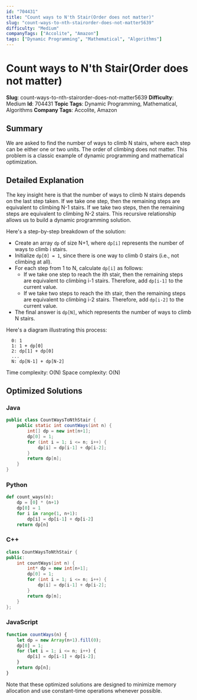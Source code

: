 ```yaml
---
id: "704431"
title: "Count ways to N'th Stair(Order does not matter)"
slug: "count-ways-to-nth-stairorder-does-not-matter5639"
difficulty: "Medium"
companyTags: ["Accolite", "Amazon"]
tags: ["Dynamic Programming", "Mathematical", "Algorithms"]
---
```


**Count ways to N'th Stair(Order does not matter)**
=============================

**Slug**: count-ways-to-nth-stairorder-does-not-matter5639
**Difficulty**: Medium
**Id**: 704431
**Topic Tags**: Dynamic Programming, Mathematical, Algorithms
**Company Tags**: Accolite, Amazon

## Summary
We are asked to find the number of ways to climb N stairs, where each step can be either one or two units. The order of climbing does not matter. This problem is a classic example of dynamic programming and mathematical optimization.

## Detailed Explanation
The key insight here is that the number of ways to climb N stairs depends on the last step taken. If we take one step, then the remaining steps are equivalent to climbing N-1 stairs. If we take two steps, then the remaining steps are equivalent to climbing N-2 stairs. This recursive relationship allows us to build a dynamic programming solution.

Here's a step-by-step breakdown of the solution:

* Create an array `dp` of size N+1, where `dp[i]` represents the number of ways to climb i stairs.
* Initialize `dp[0] = 1`, since there is one way to climb 0 stairs (i.e., not climbing at all).
* For each step from 1 to N, calculate `dp[i]` as follows:
	+ If we take one step to reach the ith stair, then the remaining steps are equivalent to climbing i-1 stairs. Therefore, add `dp[i-1]` to the current value.
	+ If we take two steps to reach the ith stair, then the remaining steps are equivalent to climbing i-2 stairs. Therefore, add `dp[i-2]` to the current value.
* The final answer is `dp[N]`, which represents the number of ways to climb N stairs.

Here's a diagram illustrating this process:

```
  0: 1
  1: 1 + dp[0]
  2: dp[1] + dp[0]
  ...
  N: dp[N-1] + dp[N-2]
```

Time complexity: O(N)
Space complexity: O(N)

## Optimized Solutions

### Java
```java
public class CountWaysToNthStair {
    public static int countWays(int n) {
        int[] dp = new int[n+1];
        dp[0] = 1;
        for (int i = 1; i <= n; i++) {
            dp[i] = dp[i-1] + dp[i-2];
        }
        return dp[n];
    }
}
```

### Python
```python
def count_ways(n):
    dp = [0] * (n+1)
    dp[0] = 1
    for i in range(1, n+1):
        dp[i] = dp[i-1] + dp[i-2]
    return dp[n]
```

### C++
```cpp
class CountWaysToNthStair {
public:
    int countWays(int n) {
        int* dp = new int[n+1];
        dp[0] = 1;
        for (int i = 1; i <= n; i++) {
            dp[i] = dp[i-1] + dp[i-2];
        }
        return dp[n];
    }
};
```

### JavaScript
```javascript
function countWays(n) {
    let dp = new Array(n+1).fill(0);
    dp[0] = 1;
    for (let i = 1; i <= n; i++) {
        dp[i] = dp[i-1] + dp[i-2];
    }
    return dp[n];
}
```

Note that these optimized solutions are designed to minimize memory allocation and use constant-time operations whenever possible.